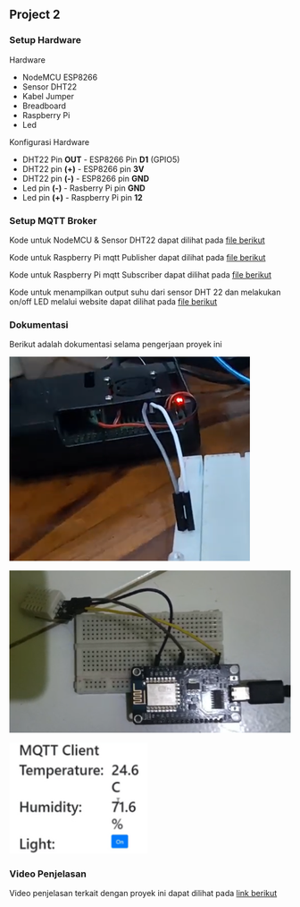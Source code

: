## Project 2

### Setup Hardware

Hardware
-   NodeMCU ESP8266
-   Sensor DHT22
-   Kabel Jumper
-   Breadboard
-   Raspberry Pi
-   Led

Konfigurasi Hardware
-   DHT22 Pin **OUT** - ESP8266 Pin **D1** (GPIO5)
-   DHT22 pin **(+)** - ESP8266 pin **3V**
-   DHT22 pin **(-)** - ESP8266 pin **GND**
-   Led pin **(-)** - Rasberry Pi pin **GND**
-   Led pin **(+)** - Raspberry Pi pin **12**

### Setup MQTT Broker

Kode untuk NodeMCU & Sensor DHT22 dapat dilihat pada [file berikut](/Project%202/code/mqtt.ino)

Kode untuk Raspberry Pi mqtt Publisher dapat dilihat pada [file berikut](/Project%202/code/mqtt_pub.py)

Kode untuk Raspberry Pi mqtt Subscriber dapat dilihat pada [file berikut](/Project%202/code/mqtt_sub.py)

Kode untuk menampilkan output suhu dari sensor DHT 22 dan melakukan on/off LED melalui website dapat dilihat pada [file berikut](/Project%202/code/index.html)

### Dokumentasi

Berikut adalah dokumentasi selama pengerjaan proyek ini

![1](/Project%202/dokumentasi/1.png)

![2](/Project%202/dokumentasi/2.png)

![3](/Project%202/dokumentasi/3.png)

### Video Penjelasan

Video penjelasan terkait dengan proyek ini dapat dilihat pada [link berikut](https://youtu.be/h2TFxEySp8Q)